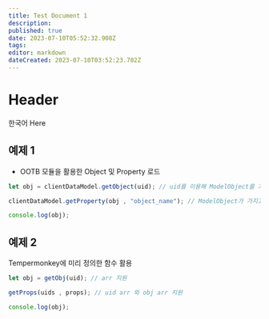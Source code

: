 ```yaml
---
title: Test Document 1
description: 
published: true
date: 2023-07-10T05:52:32.908Z
tags: 
editor: markdown
dateCreated: 2023-07-10T03:52:23.702Z
---
```


# Header
한국어 Here

## 예제 1

- OOTB 모듈을 활용한 Object 및 Property 로드

```js
let obj = clientDataModel.getObject(uid); // uid를 이용해 ModelObject를 가져옴.

clientDataModel.getProperty(obj , "object_name"); // ModelObject가 가지고 있는 속성.

console.log(obj);
``` 

## 예제 2 

Tempermonkey에 미리 정의한 함수 활용

```js
let obj = getObj(uid); // arr 지원

getProps(uids , props); // uid arr 와 obj arr 지원

console.log(obj);
```